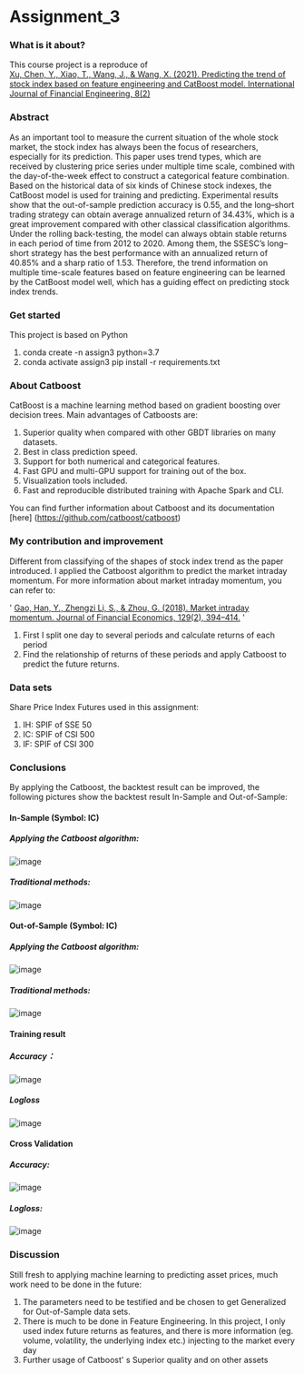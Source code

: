 # Assignment_3

### What is it about?
This course project is a reproduce of <br>
[Xu, Chen, Y., Xiao, T., Wang, J., & Wang, X. (2021). Predicting the trend of stock index based on feature engineering and CatBoost model. International Journal of Financial Engineering, 8(2)](https://doi.org/10.1142/S2424786321500274)
### Abstract
As an important tool to measure the current situation of the whole stock market, the stock index has always been the focus of researchers, especially for its prediction. This paper uses trend types, which are received by clustering price series under multiple time scale, combined with the day-of-the-week effect to construct a categorical feature combination. Based on the historical data of six kinds of Chinese stock indexes, the CatBoost model is used for training and predicting. Experimental results show that the out-of-sample prediction accuracy is 0.55, and the long–short trading strategy can obtain average annualized return of 34.43%, which is a great improvement compared with other classical classification algorithms. Under the rolling back-testing, the model can always obtain stable returns in each period of time from 2012 to 2020. Among them, the SSESC’s long–short strategy has the best performance with an annualized return of 40.85% and a sharp ratio of 1.53. Therefore, the trend information on multiple time-scale features based on feature engineering can be learned by the CatBoost model well, which has a guiding effect on predicting stock index trends.

### Get started
This project is based on Python 
1. conda create -n assign3 python=3.7
2. conda activate assign3
   pip install -r requirements.txt

### About Catboost
CatBoost is a machine learning method based on gradient boosting over decision trees. Main advantages of Catboosts are:
1. Superior quality when compared with other GBDT libraries on many datasets.
2. Best in class prediction speed.
3. Support for both numerical and categorical features.
4. Fast GPU and multi-GPU support for training out of the box.
5. Visualization tools included.
6. Fast and reproducible distributed training with Apache Spark and CLI.

You can find further information about Catboost and its documentation [here] (https://github.com/catboost/catboost)

### My contribution and improvement
Different from classifying of the shapes of stock index trend as the paper introduced. I applied the Catboost algorithm to predict the market intraday momentum. For more information about market intraday momentum, you can refer to: 

'
 [Gao, Han, Y., Zhengzi Li, S., & Zhou, G. (2018). Market intraday momentum. Journal of Financial Economics, 129(2), 394–414.](https://doi.org/10.1016/j.jfineco.2018.05.009)
'

1. First I split one day to several periods and calculate returns of each period
2. Find the relationship of returns of these periods and apply Catboost to predict the future returns.

### Data sets
Share Price Index Futures used in this assignment:
1. IH: SPIF of SSE 50
2. IC: SPIF of CSI 500
3. IF: SPIF of CSI 300

### Conclusions
By applying the Catboost, the backtest result can be improved, the following pictures show the backtest result In-Sample and Out-of-Sample:
#### In-Sample  (Symbol: IC)
##### Applying the Catboost algorithm:
![image](https://github.com/algo23-yifeizhou/Assignment_3/assets/125112527/525245a1-0c48-4327-97a6-0b23347c4397)

##### Traditional methods:
![image](https://github.com/algo23-yifeizhou/Assignment_3/assets/125112527/46e37965-31b8-4539-b006-7ee97a8ba3b4)

#### Out-of-Sample  (Symbol: IC)
##### Applying the Catboost algorithm:
![image](https://github.com/algo23-yifeizhou/Assignment_3/assets/125112527/319eeb76-9a0f-4910-b5b8-695e7c48f067)

##### Traditional methods:
![image](https://github.com/algo23-yifeizhou/Assignment_3/assets/125112527/8733b973-cf61-4049-95d4-7bb18027c91e)

#### Training result
##### Accuracy：
![image](https://github.com/algo23-yifeizhou/Assignment_3/assets/125112527/e886376f-5b30-4879-9c5f-c422d0888d16)

##### Logloss
![image](https://github.com/algo23-yifeizhou/Assignment_3/assets/125112527/e3c47771-c1c0-42c5-8da2-406c2de39c3c)

#### Cross Validation
##### Accuracy:
![image](https://github.com/algo23-yifeizhou/Assignment_3/assets/125112527/b0111e52-0286-437c-8f59-98b25e4178bd)

##### Logloss:
![image](https://github.com/algo23-yifeizhou/Assignment_3/assets/125112527/cb56ac84-a591-4063-9ac6-67f94434d507)

### Discussion
Still fresh to applying machine learning to predicting asset prices, much work need to be done in the future:
1. The parameters need to be testified and be chosen to get Generalized for Out-of-Sample data sets.
2. There is much to be done in Feature Engineering. In this project, I only used index future returns as features, and there is more information (eg. volume, volatility, the underlying index etc.) injecting to the market every day
3. Further usage of Catboost' s Superior quality and on other assets
